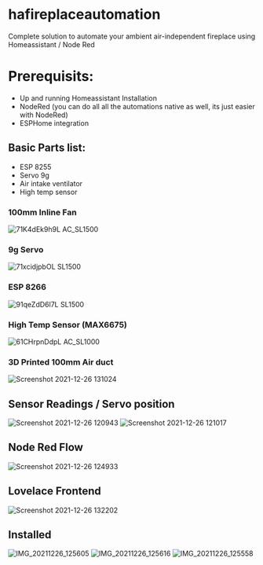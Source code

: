 # hafireplaceautomation

Complete solution to automate your ambient air-independent fireplace using Homeassistant / Node Red

# Prerequisits:
  - Up and running Homeassistant Installation
  - NodeRed (you can do all all the automations native as well, its just easier with NodeRed)
  - ESPHome integration

## Basic Parts list:
  - ESP 8255
  - Servo 9g
  - Air intake ventilator
  - High temp sensor

### 100mm Inline Fan

![71K4dEk9h9L _AC_SL1500_](https://user-images.githubusercontent.com/33530387/147407286-596c5d40-72fe-42c8-89f2-5dd57975f280.jpg)

### 9g Servo

![71xcidjpbOL _SL1500_](https://user-images.githubusercontent.com/33530387/147407318-bfbe6475-b615-4e70-ac74-510d3ee2ba7d.jpg)

### ESP 8266

![91qeZdD6l7L _SL1500_](https://user-images.githubusercontent.com/33530387/147407331-705834a9-64e2-4b73-815a-2abc4701fbbe.jpg)

### High Temp Sensor (MAX6675)

![61CHrpnDdpL _AC_SL1000_](https://user-images.githubusercontent.com/33530387/147407436-c6011c49-dd54-4bbf-85a0-01a4a5241719.jpg)

### 3D Printed 100mm Air duct

![Screenshot 2021-12-26 131024](https://user-images.githubusercontent.com/33530387/147407618-9e3e52c8-ffa5-442b-85cc-571ec7240fa2.jpg)

## Sensor Readings / Servo position

![Screenshot 2021-12-26 120943](https://user-images.githubusercontent.com/33530387/147407087-1c68f598-4eff-4f3b-9e56-256cef497d62.jpg)
![Screenshot 2021-12-26 121017](https://user-images.githubusercontent.com/33530387/147407088-31e553b7-c3ea-4024-90c2-d8060c95dbc7.jpg)

## Node Red Flow

![Screenshot 2021-12-26 124933](https://user-images.githubusercontent.com/33530387/147407091-b2f64c94-3e74-446b-8afe-dd10adad381e.jpg)

## Lovelace Frontend

![Screenshot 2021-12-26 132202](https://user-images.githubusercontent.com/33530387/147407874-e9f7fc14-214f-4310-8aed-9b955f051c67.jpg)

## Installed

![IMG_20211226_125605](https://user-images.githubusercontent.com/33530387/147407900-c6949ad6-bd60-41fa-97c1-aa081ac01f9c.jpg)
![IMG_20211226_125616](https://user-images.githubusercontent.com/33530387/147407902-5d43df0f-0f12-4f82-8dd9-2902b906ab9f.jpg)
![IMG_20211226_125558](https://user-images.githubusercontent.com/33530387/147407903-d6d0a3e4-4104-4135-b31b-9439cde09d90.jpg)
